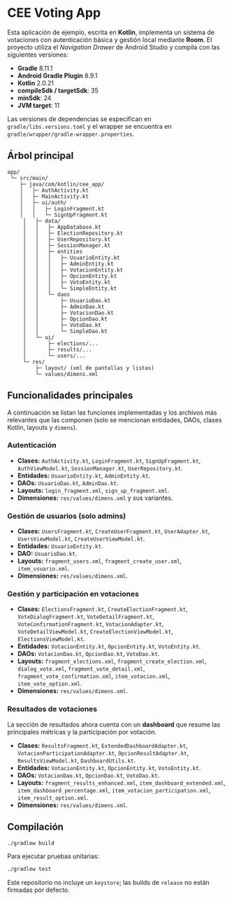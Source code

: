 # CEE Voting App

Esta aplicación de ejemplo, escrita en **Kotlin**, implementa un sistema de votaciones con autenticación básica y gestión local mediante **Room**. El proyecto utiliza el _Navigation Drawer_ de Android Studio y compila con las siguientes versiones:

- **Gradle** 8.11.1
- **Android Gradle Plugin** 8.9.1
- **Kotlin** 2.0.21
- **compileSdk / targetSdk**: 35
- **minSdk**: 24
- **JVM target**: 11

Las versiones de dependencias se especifican en `gradle/libs.versions.toml` y el wrapper se encuentra en `gradle/wrapper/gradle-wrapper.properties`.

## Árbol principal

```
app/
 └─ src/main/
    ├─ java/com/kotlin/cee_app/
    │   ├─ AuthActivity.kt
    │   ├─ MainActivity.kt
    │   ├─ ui/auth/
    │   │   ├─ LoginFragment.kt
    │   │   └─ SignUpFragment.kt
     │   ├─ data/
     │   │   ├─ AppDatabase.kt
     │   │   ├─ ElectionRepository.kt
     │   │   ├─ UserRepository.kt
     │   │   ├─ SessionManager.kt
     │   │   ├─ entities
     │   │   │   ├─ UsuarioEntity.kt
     │   │   │   ├─ AdminEntity.kt
     │   │   │   ├─ VotacionEntity.kt
     │   │   │   ├─ OpcionEntity.kt
     │   │   │   ├─ VotoEntity.kt
     │   │   │   └─ SimpleEntity.kt
     │   │   └─ daos
     │   │       ├─ UsuarioDao.kt
     │   │       ├─ AdminDao.kt
     │   │       ├─ VotacionDao.kt
     │   │       ├─ OpcionDao.kt
     │   │       ├─ VotoDao.kt
     │   │       └─ SimpleDao.kt
     │   └─ ui/
     │       ├─ elections/...
     │       ├─ results/...
     │       └─ users/...
     └─ res/
         ├─ layout/ (xml de pantallas y listas)
         └─ values/dimens.xml
```

## Funcionalidades principales

A continuación se listan las funciones implementadas y los archivos más relevantes que las componen (solo se mencionan entidades, DAOs, clases Kotlin, layouts y `dimens`).

### Autenticación

- **Clases:** `AuthActivity.kt`, `LoginFragment.kt`, `SignUpFragment.kt`, `AuthViewModel.kt`, `SessionManager.kt`, `UserRepository.kt`.
- **Entidades:** `UsuarioEntity.kt`, `AdminEntity.kt`.
- **DAOs:** `UsuarioDao.kt`, `AdminDao.kt`.
- **Layouts:** `login_fragment.xml`, `sign_up_fragment.xml`.
- **Dimensiones:** `res/values/dimens.xml` y sus variantes.

### Gestión de usuarios (solo admins)

- **Clases:** `UsersFragment.kt`, `CreateUserFragment.kt`, `UserAdapter.kt`, `UsersViewModel.kt`, `CreateUserViewModel.kt`.
- **Entidades:** `UsuarioEntity.kt`.
- **DAO:** `UsuarioDao.kt`.
- **Layouts:** `fragment_users.xml`, `fragment_create_user.xml`, `item_usuario.xml`.
- **Dimensiones:** `res/values/dimens.xml`.

### Gestión y participación en votaciones

- **Clases:** `ElectionsFragment.kt`, `CreateElectionFragment.kt`, `VoteDialogFragment.kt`, `VoteDetailFragment.kt`, `VoteConfirmationFragment.kt`, `VotacionAdapter.kt`, `VoteDetailViewModel.kt`, `CreateElectionViewModel.kt`, `ElectionsViewModel.kt`.
- **Entidades:** `VotacionEntity.kt`, `OpcionEntity.kt`, `VotoEntity.kt`.
- **DAOs:** `VotacionDao.kt`, `OpcionDao.kt`, `VotoDao.kt`.
- **Layouts:** `fragment_elections.xml`, `fragment_create_election.xml`, `dialog_vote.xml`, `fragment_vote_detail.xml`, `fragment_vote_confirmation.xml`, `item_votacion.xml`, `item_vote_option.xml`.
- **Dimensiones:** `res/values/dimens.xml`.

### Resultados de votaciones

La sección de resultados ahora cuenta con un **dashboard** que resume las principales métricas y la participación por votación.

- **Clases:** `ResultsFragment.kt`, `ExtendedDashboardAdapter.kt`, `VotacionParticipationAdapter.kt`, `OpcionResultAdapter.kt`, `ResultsViewModel.kt`, `DashboardUtils.kt`.
- **Entidades:** `VotacionEntity.kt`, `OpcionEntity.kt`, `VotoEntity.kt`.
- **DAOs:** `VotacionDao.kt`, `OpcionDao.kt`, `VotoDao.kt`.
- **Layouts:** `fragment_results_enhanced.xml`, `item_dashboard_extended.xml`, `item_dashboard_percentage.xml`, `item_votacion_participation.xml`, `item_result_option.xml`.
- **Dimensiones:** `res/values/dimens.xml`.

## Compilación

```bash
./gradlew build
```

Para ejecutar pruebas unitarias:

```bash
./gradlew test
```

Este repositorio no incluye un `keystore`; las builds de `release` no están firmadas por defecto.
